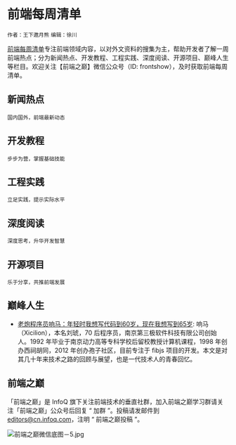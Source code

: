 # 前端每周清单

`作者：王下邀月熊` `编辑：徐川`

[前端每周清单](http://www.infoq.com/cn/FE-Weekly)专注前端领域内容，以对外文资料的搜集为主，帮助开发者了解一周前端热点；分为新闻热点、开发教程、工程实践、深度阅读、开源项目、巅峰人生等栏目。欢迎关注【前端之巅】微信公众号（ID: frontshow），及时获取前端每周清单。

## 新闻热点

`国内国外，前端最新动态`

## 开发教程

`步步为营，掌握基础技能`

## 工程实践

`立足实践，提示实际水平`

## 深度阅读

`深度思考，升华开发智慧`

## 开源项目

`乐于分享，共推前端发展`

## 巅峰人生

- [老炮程序员响马：年轻时我想写代码到60岁，现在我想写到65岁](https://mp.weixin.qq.com/s/nzZGByazWK0IuRkPMia5Ew): 响马（Xicilion），本名刘琥，70 后程序员，南京第三极软件科技有限公司创始人。1992 年毕业于南京动力高等专科学校后留校教授计算机课程，1998 年创办西祠胡同，2012 年创办孢子社区，目前专注于 fibjs 项目的开发。本文是对其几十年来技术之路的回顾与展望，也是一代技术人的青春回忆。

## 前端之巅

「前端之巅」是 InfoQ 旗下关注前端技术的垂直社群，加入前端之巅学习群请关注「前端之巅」公众号后回复 “ 加群 ”。投稿请发邮件到 editors@cn.infoq.com，注明 “ 前端之巅投稿 ”。

![前端之巅微信底图－5.jpg](http://upload-images.jianshu.io/upload_images/1647496-01712a993d2b23de.jpg?imageMogr2/auto-orient/strip%7CimageView2/2/w/1240)

